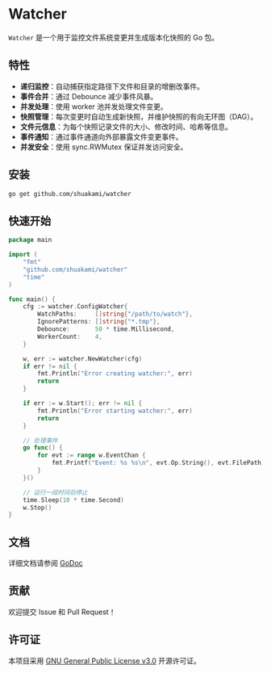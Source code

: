 # Watcher

`Watcher` 是一个用于监控文件系统变更并生成版本化快照的 Go 包。

## 特性

- **递归监控**：自动捕获指定路径下文件和目录的增删改事件。
- **事件合并**：通过 Debounce 减少事件风暴。
- **并发处理**：使用 worker 池并发处理文件变更。
- **快照管理**：每次变更时自动生成新快照，并维护快照的有向无环图（DAG）。
- **文件元信息**：为每个快照记录文件的大小、修改时间、哈希等信息。
- **事件通知**：通过事件通道向外部暴露文件变更事件。
- **并发安全**：使用 sync.RWMutex 保证并发访问安全。

## 安装

```bash
go get github.com/shuakami/watcher
```

## 快速开始

```go
package main

import (
	"fmt"
	"github.com/shuakami/watcher"
	"time"
)

func main() {
	cfg := watcher.ConfigWatcher{
		WatchPaths:     []string{"/path/to/watch"},
		IgnorePatterns: []string{"*.tmp"},
		Debounce:       50 * time.Millisecond,
		WorkerCount:    4,
	}

	w, err := watcher.NewWatcher(cfg)
	if err != nil {
		fmt.Println("Error creating watcher:", err)
		return
	}

	if err := w.Start(); err != nil {
		fmt.Println("Error starting watcher:", err)
		return
	}

	// 处理事件
	go func() {
		for evt := range w.EventChan {
			fmt.Printf("Event: %s %s\n", evt.Op.String(), evt.FilePath)
		}
	}()

	// 运行一段时间后停止
	time.Sleep(10 * time.Second)
	w.Stop()
}
```

## 文档

详细文档请参阅 [GoDoc](https://pkg.go.dev/github.com/shuakami/watcher)

## 贡献

欢迎提交 Issue 和 Pull Request！

## 许可证

本项目采用 [GNU General Public License v3.0](LICENSE) 开源许可证。
